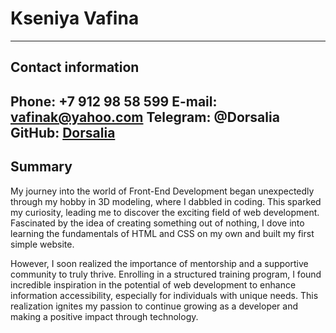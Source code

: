 # Kseniya Vafina
-----------------------------------------------------------------------------
## Contact information
  **Phone:** +7 912 98 58 599
  **E-mail:** vafinak@yahoo.com
  **Telegram:** @Dorsalia
  **GitHub:** [Dorsalia](https://github.com/Dorsalia)
------------------------------------------------------------------------------
## Summary
  My journey into the world of Front-End Development began unexpectedly through my hobby in 3D modeling, where I dabbled in coding. This sparked my curiosity, leading me to discover the exciting field of web development. Fascinated by the idea of creating something out of nothing, I dove into learning the fundamentals of HTML and CSS on my own and built my first simple website. 

  However, I soon realized the importance of mentorship and a supportive community to truly thrive. Enrolling in a structured training program, I found incredible inspiration in the potential of web development to enhance information accessibility, especially for individuals with unique needs. This realization ignites my passion to continue growing as a developer and making a positive impact through technology.
  